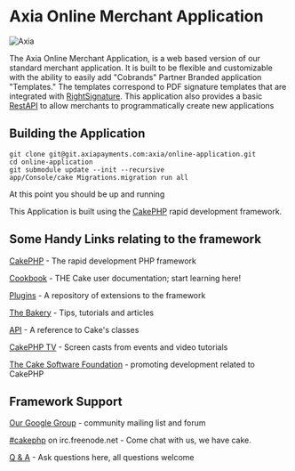 Axia Online Merchant Application
=======

![Axia](http://www.axiapayments.com/wp-content/themes/axiapayments/images/axia-logo.svg)

The Axia Online Merchant Application, is a web based version of our standard
merchant application.  It is built to be flexible and customizable with the
ability to easily add "Cobrands" Partner Branded application "Templates."
The templates correspond to PDF signature templates that are integrated with 
[RightSignature](https://rightsignature.com).  This application also provides a
basic [RestAPI](https://redmine.axiapayments.com/projects/onlineapp/wiki/Application_Programming_Interface) to allow merchants to programmatically create new applications


Building the Application
----------------

```
git clone git@git.axiapayments.com:axia/online-application.git
cd online-application
git submodule update --init --recursive
app/Console/cake Migrations.migration run all
```

At this point you should be up and running

This Application is built using the [CakePHP](http://www.cakephp.org) rapid
development framework.

Some Handy Links relating to the framework
----------------

[CakePHP](http://www.cakephp.org) - The rapid development PHP framework

[Cookbook](http://book.cakephp.org) - THE Cake user documentation; start learning here!

[Plugins](http://plugins.cakephp.org/) - A repository of extensions to the framework

[The Bakery](http://bakery.cakephp.org) - Tips, tutorials and articles

[API](http://api.cakephp.org) - A reference to Cake's classes

[CakePHP TV](http://tv.cakephp.org) - Screen casts from events and video tutorials

[The Cake Software Foundation](http://cakefoundation.org/) - promoting development related to CakePHP

Framework Support
------------

[Our Google Group](http://groups.google.com/group/cake-php) - community mailing list and forum

[#cakephp](http://webchat.freenode.net/?channels=#cakephp) on irc.freenode.net - Come chat with us, we have cake.

[Q & A](http://ask.cakephp.org/) - Ask questions here, all questions welcome